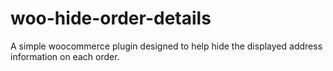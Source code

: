 # woo-hide-order-details
A simple woocommerce plugin designed to help hide the displayed address information on each order.
